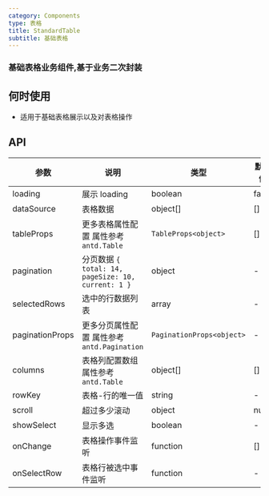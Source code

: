 ```yaml
---
category: Components
type: 表格
title: StandardTable
subtitle: 基础表格
---
```


### 基础表格业务组件,基于业务二次封装

## 何时使用

- 适用于基础表格展示以及对表格操作

## API

| 参数 | 说明 | 类型 | 默认值 |
| --- | --- | --- | --- |
| loading | 展示 loading | boolean | false |
| dataSource | 表格数据 | object[] | [] |
| tableProps | 更多表格属性配置 属性参考 `antd.Table` | `TableProps<object>` | [] |
| pagination | 分页数据 `{ total: 14, pageSize: 10, current: 1 }` | object | - |
| selectedRows | 选中的行数据列表 | array | - |
| paginationProps | 更多分页属性配置 属性参考 `antd.Pagination` | `PaginationProps<object>` | - |
| columns | 表格列配置数组 属性参考 `antd.Table` | object[] | [] |
| rowKey | 表格-行的唯一值 | string | - |
| scroll | 超过多少滚动 | object | null |
| showSelect | 显示多选 | boolean | - |
| onChange | 表格操作事件监听 | function | [] |
| onSelectRow | 表格行被选中事件监听 | function | - |
